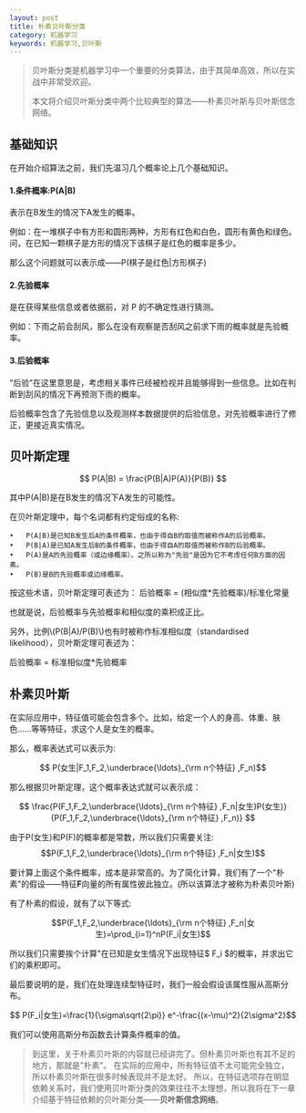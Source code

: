```yaml
---
layout: post
title: 朴素贝叶斯分类
category: 机器学习
keywords: 机器学习,贝叶斯
---
```


> 贝叶斯分类是机器学习中一个重要的分类算法，由于其简单高效，所以在实战中非常受欢迎。
>  
> 本文将介绍贝叶斯分类中两个比较典型的算法——朴素贝叶斯与贝叶斯信念网络。

## 基础知识

在开始介绍算法之前，我们先温习几个概率论上几个基础知识。

#### 1.条件概率:P(A|B)
表示在B发生的情况下A发生的概率。

例如：在一堆棋子中有方形和圆形两种，方形有红色和白色，圆形有黄色和绿色。问，在已知一颗棋子是方形的情况下该棋子是红色的概率是多少。

那么这个问题就可以表示成——P(棋子是红色|方形棋子)

#### 2.先验概率
是在获得某些信息或者依据前，对 P 的不确定性进行猜测。

例如：下雨之前会刮风，那么在没有观察是否刮风之前求下雨的概率就是先验概率。

#### 3.后验概率
"后验"在这里意思是，考虑相关事件已经被检视并且能够得到一些信息。比如在判断到刮风的情况下再预测下雨的概率。

后验概率包含了先验信息以及观测样本数据提供的后验信息，对先验概率进行了修正，更接近真实情况。


## 贝叶斯定理
$$ P(A|B) = \frac{P(B|A)P(A)}{P(B)} $$

其中P(A|B)是在B发生的情况下A发生的可能性。

在贝叶斯定理中，每个名词都有约定俗成的名称:

	•	P(A|B)是已知B发生后A的条件概率，也由于得自B的取值而被称作A的后验概率。
	•	P(B|A)是已知A发生后B的条件概率，也由于得自A的取值而被称作B的后验概率。
	•	P(A)是A的先验概率（或边缘概率）。之所以称为"先验"是因为它不考虑任何B方面的因素。
	•	P(B)是B的先验概率或边缘概率。
	
按这些术语，贝叶斯定理可表述为：
后验概率 = (相似度*先验概率)/标准化常量

也就是说，后验概率与先验概率和相似度的乘积成正比。

另外，比例\\(P(B|A)/P(B)\\)也有时被称作标准相似度（standardised likelihood），贝叶斯定理可表述为：

后验概率 = 标准相似度*先验概率


## 朴素贝叶斯
在实际应用中，特征值可能会包含多个。比如，给定一个人的身高、体重、肤色……等等特征，求这个人是女生的概率。

那么，概率表达式可以表示为:

$$ P(女生|F_1,F_2,\underbrace{\ldots}_{\rm n个特征} ,F_n)$$

那么根据贝叶斯定理，这个概率表达式就可以表示成：

$$ \frac{P(F_1,F_2,\underbrace{\ldots}_{\rm n个特征} ,F_n|女生)P(女生)}{P(F_1,F_2,\underbrace{\ldots}_{\rm n个特征} ,F_n)}  $$


由于P(女生)和P(F)的概率都是常数，所以我们只需要关注: $$P(F_1,F_2,\underbrace{\ldots}_{\rm n个特征} ,F_n|女生)$$

要计算上面这个条件概率，成本是非常高的。为了简化计算，我们有了一个"朴素"的假设——特征**F**向量的所有属性彼此独立。(所以该算法才被称为朴素贝叶斯)

有了朴素的假设，就有了以下等式:

  $$P(F_1,F_2,\underbrace{\ldots}_{\rm n个特征} ,F_n|女生)=\prod_{i=1}^nP(F_i|女生)$$ 


所以我们只需要挨个计算"在已知是女生情况下出现特征$ F_i $的概率，并求出它们的乘积即可。

最后要说明的是，我们在处理连续型特征时，我们一般会假设该属性服从高斯分布。

$$ P(F_i|女生)=\frac{1}{\sigma\sqrt{2\pi}} e^-\frac{(x-\mu)^2}{2\sigma^2}$$

我们可以使用高斯分布函数去计算条件概率的值。

 > 到这里，关于朴素贝叶斯的内容就已经讲完了。但朴素贝叶斯也有其不足的地方，那就是"朴素"。
 在实际的应用中，所有特征值不太可能完全独立，所以朴素贝叶斯在很多时候表现并不是太好。
 所以，在特征选项存在明显依赖关系时，我们使用贝叶斯分类的效果往往不太理想，所以我将在下一章介绍基于特征依赖的贝叶斯分类——**贝叶斯信念网络**。
 
 
 
 

